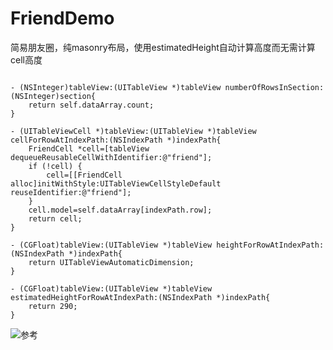 # FriendDemo

简易朋友圈，纯masonry布局，使用estimatedHeight自动计算高度而无需计算cell高度


```

- (NSInteger)tableView:(UITableView *)tableView numberOfRowsInSection:(NSInteger)section{
    return self.dataArray.count;
}

- (UITableViewCell *)tableView:(UITableView *)tableView cellForRowAtIndexPath:(NSIndexPath *)indexPath{
    FriendCell *cell=[tableView dequeueReusableCellWithIdentifier:@"friend"];
    if (!cell) {
        cell=[[FriendCell alloc]initWithStyle:UITableViewCellStyleDefault reuseIdentifier:@"friend"];
    }
    cell.model=self.dataArray[indexPath.row];
    return cell;
}

- (CGFloat)tableView:(UITableView *)tableView heightForRowAtIndexPath:(NSIndexPath *)indexPath{
    return UITableViewAutomaticDimension;
}

- (CGFloat)tableView:(UITableView *)tableView estimatedHeightForRowAtIndexPath:(NSIndexPath *)indexPath{
    return 290;
}
```

![参考](https://github.com/XueYangLee/FriendDemo/blob/master/%E6%9C%8B%E5%8F%8B%E5%9C%88%E7%AE%80%E6%98%93demo.gif)
